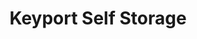 ---
title: "Keyport Self Storage"
url: /tulsa/keyport-self-storage-south-lewis-avenue/
shop: storage rental
---